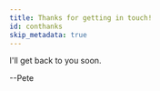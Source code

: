 ```yaml
---
title: Thanks for getting in touch!
id: conthanks
skip_metadata: true
---
```


I'll get back to you soon.

--Pete
